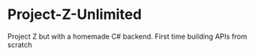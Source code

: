 # Project-Z-Unlimited
Project Z but with a homemade C# backend. First time building APIs from scratch
